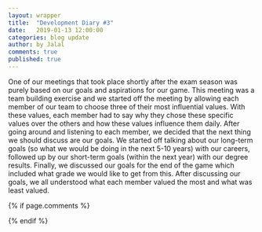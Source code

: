 ```yaml
---
layout: wrapper
title:  "Development Diary #3"
date:   2019-01-13 12:00:00
categories: blog update
author: by Jalal
comments: true
published: true
---
```


One of our meetings that took place shortly after the exam season was purely based on our goals and aspirations for our game. This meeting was a team building exercise and we started off the meeting by allowing each member of our team to choose three of their most influential values. With these values, each member had to say why they chose these specific values over the others and how these values influence them daily. After going around and listening to each member, we decided that the next thing we should discuss are our goals. We started off talking about our long-term goals (so what we would be doing in the next 5-10 years) with our careers, followed up by our short-term goals (within the next year) with our degree results. Finally, we discussed our goals for the end of the game which included what grade we would like to get from this. After discussing our goals, we all understood what each member valued the most and what was least valued.


{% if page.comments %} 
<div id="disqus_thread"></div>
<script>
(function() { // DON'T EDIT BELOW THIS LINE
var d = document, s = d.createElement('script');
s.src = 'https://lothori16.disqus.com/embed.js';
s.setAttribute('data-timestamp', +new Date());
(d.head || d.body).appendChild(s);
})();
</script>
{% endif %}
